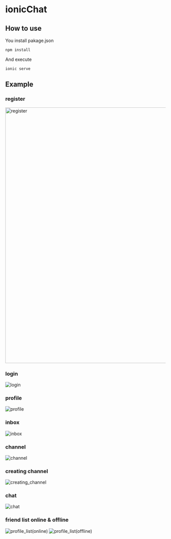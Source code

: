 # ionicChat

## How to use

You install pakage.json


```
npm install
```


And execute


```
ionic serve
```

## Example
### register
<img src="./images/KakaoTalk_20171218_225647842.jpg" alt="register"  height="800"/>

### login
<img src="./images/KakaoTalk_20171218_225648190.jpg" alt="login" />

### profile
<img src="./images/KakaoTalk_20171218_225644046.jpg" alt="profile" />

### inbox
<img src="./images/KakaoTalk_20171218_225642852.jpg" alt="inbox" />

### channel
<img src="./images/KakaoTalk_20171218_225645353.jpg" alt="channel" />

### creating channel
<img src="./images/KakaoTalk_20171218_225644658.jpg" alt="creating_channel" />

### chat
<img src="./images/KakaoTalk_20171218_225646134.jpg" alt="chat" />

### friend list online & offline
<img src="./images/KakaoTalk_20171218_225657894.jpg" alt="profile_list(online)" />
<img src="./images/KakaoTalk_20171218_225647201.jpg" alt="profile_list(offline)" />
